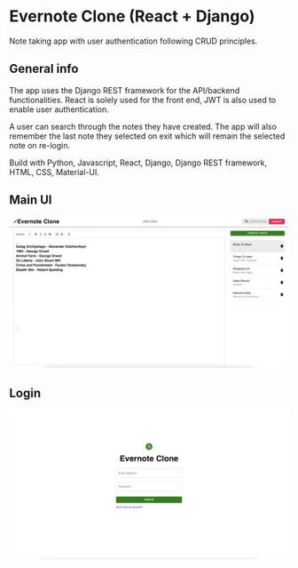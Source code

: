 # Evernote Clone (React + Django)
Note taking app with user authentication following CRUD principles.

## General info

The app uses the Django REST framework for the API/backend functionalities. React is solely used for the front end, JWT is also used to enable user authentication. 

A user can search through the notes they have created. The app will also remember the last note they selected on exit which will remain the selected note on re-login.

Build with Python, Javascript, React, Django, Django REST framework, HTML, CSS, Material-UI.

## Main UI
![](/sampleimages/dashboard.jpeg?raw=true "Dashboard")

## Login 
![](/sampleimages/login.jpeg?raw=true "login")

